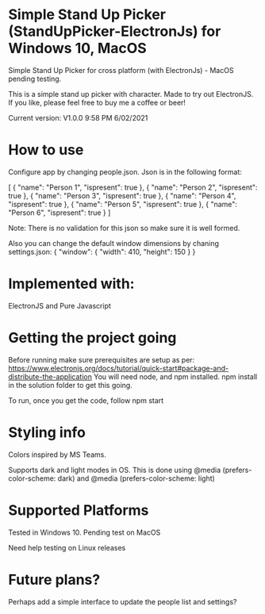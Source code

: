 # Simple Stand Up Picker (StandUpPicker-ElectronJs) for Windows 10, MacOS 
Simple Stand Up Picker for cross platform (with ElectronJs) - MacOS pending testing.

This is a simple stand up picker with character. Made to try out ElectronJS. If you like, please feel free to buy me a coffee or beer!

Current version: V1.0.0 9:58 PM 6/02/2021

# How to use
Configure app by changing people.json.
Json is in the following format:

[
    {
        "name": "Person 1",
        "ispresent": true
    },
    {
        "name": "Person 2",
        "ispresent": true
    },
    {
        "name": "Person 3",
        "ispresent": true
    },
    {
        "name": "Person 4",
        "ispresent": true
    },
    {
        "name": "Person 5",
        "ispresent": true
    },
    {
        "name": "Person 6",
        "ispresent": true
    }
]

Note: There is no validation for this json so make sure it is well formed.

Also you can change the default window dimensions by chaning settings.json:
{
    "window": {
        "width": 410,
        "height": 150
    }
}


# Implemented with:
ElectronJS and Pure Javascript 

# Getting the project going
Before running make sure prerequisites are setup as per: https://www.electronjs.org/docs/tutorial/quick-start#package-and-distribute-the-application
You will need node, and npm installed.
npm install in the solution folder to get this going.

To run, once you get the code, follow
npm start

# Styling info
Colors inspired by MS Teams.

Supports dark and light modes in OS. This is done using @media (prefers-color-scheme: dark) and @media (prefers-color-scheme: light) 

# Supported Platforms
Tested in Windows 10. 
Pending test on MacOS

Need help testing on Linux releases

# Future plans?
Perhaps add a simple interface to update the people list and settings? 
